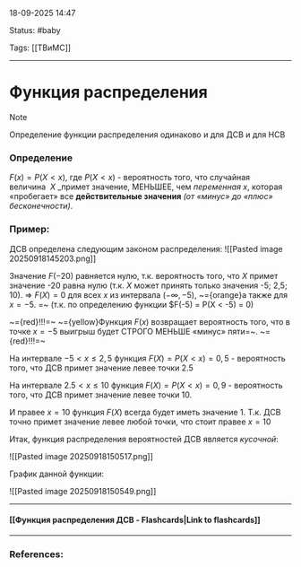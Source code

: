 
18-09-2025 14:47

Status: #baby 

Tags: [[ТВиМС]]

---
# Функция распределения

> [!note] 
> Определение функции распределения одинаково и для ДСВ и для НСВ

### Определение

$F(x) = P(X<x)$, где $P(X<x)$ - вероятность того, что случайная величина  $X$ _примет значение, МЕНЬШЕЕ, чем _переменная_ $x$, которая «пробегает» все **действительные значения** _(от «минус» до «плюс» бесконечности)_.

### Пример:

ДСВ определена следующим законом распределения:
![[Pasted image 20250918145203.png]]

Значение $F(-20)$ равняется нулю, т.к. вероятность того, что $X$ примет значение -20 равна нулю (т.к. $X$ может принять только значения -5; 2,5; 10). => $F(X) = 0$ для всех $x$ из интервала $(-\infty, -5)$, ~={orange}а также для $x = -5$. =~ (т.к. по определению функции $F(-5) = P(X < -5) = 0)

~={red}!!!=~ ~={yellow}Функция $F(x)$ возвращает вероятность того, что в точке $x = -5$ выигрыш будет СТРОГО МЕНЬШЕ «минус» пяти=~. ~={red}!!!=~

На интервале $-5<x \le 2,5$ функция $F(X) = P(X<x) = 0,5$ - вероятность того, что ДСВ примет значение левее точки 2.5

На интервале $2.5<x \le 10$ функция $F(X) = P(X<x) = 0,9$ - вероятность того, что ДСВ примет значение левее точки 10.

И правее $x = 10$ функция $F(X)$ всегда будет иметь значение $1$. Т.к. ДСВ точно примет значение левее любой точки, что стоит правее $x=10$


Итак, функция распределения вероятностей ДСВ является _кусочной_:

![[Pasted image 20250918150517.png]]

График данной функции:

![[Pasted image 20250918150549.png]]

----
#### [[Функция распределения ДСВ - Flashcards|Link to flashcards]]



---
### References:

